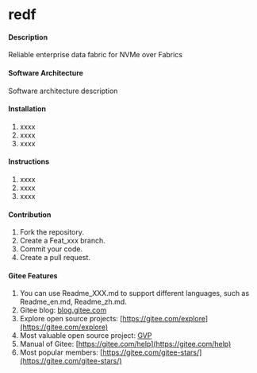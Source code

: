# redf

#### Description
Reliable enterprise data fabric for NVMe over Fabrics

#### Software Architecture
Software architecture description

#### Installation

1.  xxxx
2.  xxxx
3.  xxxx

#### Instructions

1.  xxxx
2.  xxxx
3.  xxxx

#### Contribution

1.  Fork the repository.
2.  Create a Feat_xxx branch.
3.  Commit your code.
4.  Create a pull request.


#### Gitee Features

1.  You can use Readme\_XXX.md to support different languages, such as Readme\_en.md, Readme\_zh.md.
2.  Gitee blog: [blog.gitee.com](https://blog.gitee.com)
3.  Explore open source projects: [https://gitee.com/explore](https://gitee.com/explore)
4.  Most valuable open source project: [GVP](https://gitee.com/gvp)
5.  Manual of Gitee: [https://gitee.com/help](https://gitee.com/help)
6.  Most popular members:  [https://gitee.com/gitee-stars/](https://gitee.com/gitee-stars/)

